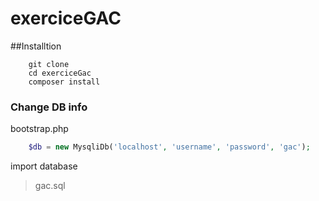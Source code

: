 # exerciceGAC

##Installtion
```SHELL
    git clone 
    cd exerciceGac
    composer install
```

### Change DB info
bootstrap.php
```PHP
    $db = new MysqliDb('localhost', 'username', 'password', 'gac');
```

import database
> gac.sql
